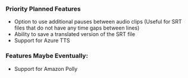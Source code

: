 ### Priority Planned Features
* Option to use additional pauses between audio clips (Useful for SRT files that do not have any time gaps between lines)
* Ability to save a translated version of the SRT file
* Support for Azure TTS


### Features Maybe Eventually:
* Support for Amazon Polly